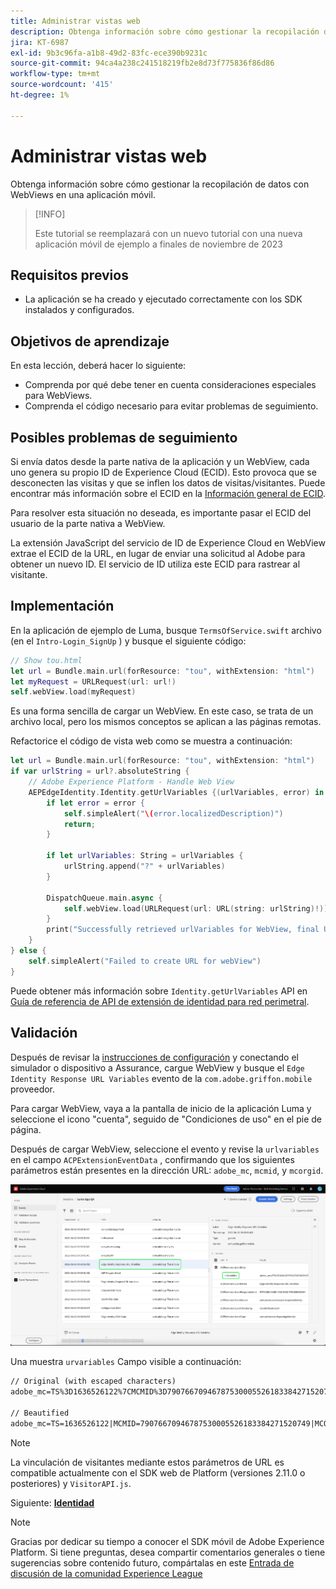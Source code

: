 ```yaml
---
title: Administrar vistas web
description: Obtenga información sobre cómo gestionar la recopilación de datos con WebViews en una aplicación móvil.
jira: KT-6987
exl-id: 9b3c96fa-a1b8-49d2-83fc-ece390b9231c
source-git-commit: 94ca4a238c241518219fb2e8d73f775836f86d86
workflow-type: tm+mt
source-wordcount: '415'
ht-degree: 1%

---
```


# Administrar vistas web

Obtenga información sobre cómo gestionar la recopilación de datos con WebViews en una aplicación móvil.

>[!INFO]
>
> Este tutorial se reemplazará con un nuevo tutorial con una nueva aplicación móvil de ejemplo a finales de noviembre de 2023

## Requisitos previos

* La aplicación se ha creado y ejecutado correctamente con los SDK instalados y configurados.

## Objetivos de aprendizaje

En esta lección, deberá hacer lo siguiente:

* Comprenda por qué debe tener en cuenta consideraciones especiales para WebViews.
* Comprenda el código necesario para evitar problemas de seguimiento.

## Posibles problemas de seguimiento

Si envía datos desde la parte nativa de la aplicación y un WebView, cada uno genera su propio ID de Experience Cloud (ECID). Esto provoca que se desconecten las visitas y que se inflen los datos de visitas/visitantes. Puede encontrar más información sobre el ECID en la [Información general de ECID](https://experienceleague.adobe.com/docs/experience-platform/identity/ecid.html?lang=en).

Para resolver esta situación no deseada, es importante pasar el ECID del usuario de la parte nativa a WebView.

La extensión JavaScript del servicio de ID de Experience Cloud en WebView extrae el ECID de la URL, en lugar de enviar una solicitud al Adobe para obtener un nuevo ID. El servicio de ID utiliza este ECID para rastrear al visitante.

## Implementación

En la aplicación de ejemplo de Luma, busque `TermsOfService.swift` archivo (en el `Intro-Login_SignUp` ) y busque el siguiente código:

```swift
// Show tou.html
let url = Bundle.main.url(forResource: "tou", withExtension: "html")
let myRequest = URLRequest(url: url!)
self.webView.load(myRequest)
```

Es una forma sencilla de cargar un WebView. En este caso, se trata de un archivo local, pero los mismos conceptos se aplican a las páginas remotas.

Refactorice el código de vista web como se muestra a continuación:

```swift
let url = Bundle.main.url(forResource: "tou", withExtension: "html")
if var urlString = url?.absoluteString {
    // Adobe Experience Platform - Handle Web View
    AEPEdgeIdentity.Identity.getUrlVariables {(urlVariables, error) in
        if let error = error {
            self.simpleAlert("\(error.localizedDescription)")
            return;
        }

        if let urlVariables: String = urlVariables {
            urlString.append("?" + urlVariables)
        }

        DispatchQueue.main.async {
            self.webView.load(URLRequest(url: URL(string: urlString)!))
        }
        print("Successfully retrieved urlVariables for WebView, final URL: \(urlString)")
    }
} else {
    self.simpleAlert("Failed to create URL for webView")
}
```

Puede obtener más información sobre `Identity.getUrlVariables` API en [Guía de referencia de API de extensión de identidad para red perimetral](https://developer.adobe.com/client-sdks/documentation/identity-for-edge-network/api-reference/#geturlvariables).

## Validación

Después de revisar la [instrucciones de configuración](assurance.md) y conectando el simulador o dispositivo a Assurance, cargue WebView y busque el `Edge Identity Response URL Variables` evento de la `com.adobe.griffon.mobile` proveedor.

Para cargar WebView, vaya a la pantalla de inicio de la aplicación Luma y seleccione el icono &quot;cuenta&quot;, seguido de &quot;Condiciones de uso&quot; en el pie de página.

Después de cargar WebView, seleccione el evento y revise la `urlvariables` en el campo `ACPExtensionEventData` , confirmando que los siguientes parámetros están presentes en la dirección URL: `adobe_mc`, `mcmid`, y `mcorgid`.

![validación de webview](assets/mobile-webview-validation.png)

Una muestra `urvariables` Campo visible a continuación:

```html
// Original (with escaped characters)
adobe_mc=TS%3D1636526122%7CMCMID%3D79076670946787530005526183384271520749%7CMCORGID%3D7ABB3E6A5A7491460A495D61%40AdobeOrg

// Beautified
adobe_mc=TS=1636526122|MCMID=79076670946787530005526183384271520749|MCORGID=7ABB3E6A5A7491460A495D61@AdobeOrg
```

>[!NOTE]
>
>La vinculación de visitantes mediante estos parámetros de URL es compatible actualmente con el SDK web de Platform (versiones 2.11.0 o posteriores) y `VisitorAPI.js`.


Siguiente: **[Identidad](identity.md)**

>[!NOTE]
>
>Gracias por dedicar su tiempo a conocer el SDK móvil de Adobe Experience Platform. Si tiene preguntas, desea compartir comentarios generales o tiene sugerencias sobre contenido futuro, compártalas en este [Entrada de discusión de la comunidad Experience League](https://experienceleaguecommunities.adobe.com/t5/adobe-experience-platform-launch/tutorial-discussion-implement-adobe-experience-cloud-in-mobile/td-p/443796)